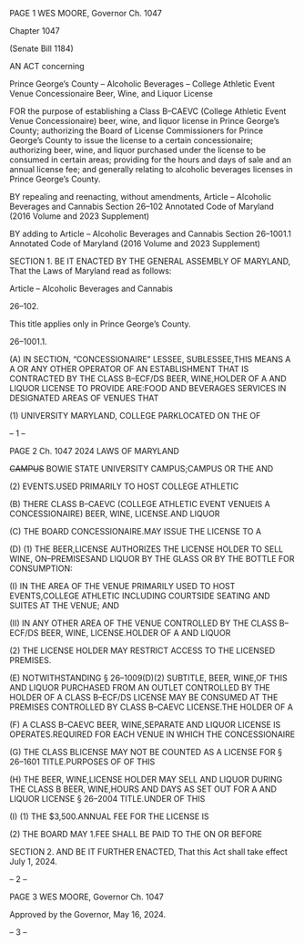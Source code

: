 PAGE 1
WES MOORE, Governor Ch. 1047

Chapter 1047

(Senate Bill 1184)

AN ACT concerning

Prince George’s County – Alcoholic Beverages – College Athletic Event Venue
Concessionaire Beer, Wine, and Liquor License

FOR the purpose of establishing a Class B–CAEVC (College Athletic Event Venue
Concessionaire) beer, wine, and liquor license in Prince George’s County; authorizing
the Board of License Commissioners for Prince George’s County to issue the license
to a certain concessionaire; authorizing beer, wine, and liquor purchased under the
license to be consumed in certain areas; providing for the hours and days of sale and
an annual license fee; and generally relating to alcoholic beverages licenses in Prince
George’s County.

BY repealing and reenacting, without amendments,
Article – Alcoholic Beverages and Cannabis
Section 26–102
Annotated Code of Maryland
(2016 Volume and 2023 Supplement)

BY adding to
Article – Alcoholic Beverages and Cannabis
Section 26–1001.1
Annotated Code of Maryland
(2016 Volume and 2023 Supplement)

SECTION 1. BE IT ENACTED BY THE GENERAL ASSEMBLY OF MARYLAND,
That the Laws of Maryland read as follows:

Article – Alcoholic Beverages and Cannabis

26–102.

This title applies only in Prince George’s County.

26–1001.1.

(A) IN SECTION, “CONCESSIONAIRE” LESSEE, SUBLESSEE,THIS MEANS A A
OR ANY OTHER OPERATOR OF AN ESTABLISHMENT THAT IS CONTRACTED BY THE
CLASS B–ECF/DS BEER, WINE,HOLDER OF A AND LIQUOR LICENSE TO PROVIDE
ARE:FOOD AND BEVERAGES SERVICES IN DESIGNATED AREAS OF VENUES THAT

(1) UNIVERSITY MARYLAND, COLLEGE PARKLOCATED ON THE OF

– 1 –

PAGE 2
Ch. 1047 2024 LAWS OF MARYLAND

~~CAMPUS~~ BOWIE STATE UNIVERSITY CAMPUS;CAMPUS OR THE AND

(2) EVENTS.USED PRIMARILY TO HOST COLLEGE ATHLETIC

(B) THERE CLASS B–CAEVC (COLLEGE ATHLETIC EVENT VENUEIS A
CONCESSIONAIRE) BEER, WINE, LICENSE.AND LIQUOR

(C) THE BOARD CONCESSIONAIRE.MAY ISSUE THE LICENSE TO A

(D) (1) THE BEER,LICENSE AUTHORIZES THE LICENSE HOLDER TO SELL
WINE, ON–PREMISESAND LIQUOR BY THE GLASS OR BY THE BOTTLE FOR
CONSUMPTION:

(I) IN THE AREA OF THE VENUE PRIMARILY USED TO HOST
EVENTS,COLLEGE ATHLETIC INCLUDING COURTSIDE SEATING AND SUITES AT THE
VENUE; AND

(II) IN ANY OTHER AREA OF THE VENUE CONTROLLED BY THE
CLASS B–ECF/DS BEER, WINE, LICENSE.HOLDER OF A AND LIQUOR

(2) THE LICENSE HOLDER MAY RESTRICT ACCESS TO THE LICENSED
PREMISES.

(E) NOTWITHSTANDING § 26–1009(D)(2) SUBTITLE, BEER, WINE,OF THIS
AND LIQUOR PURCHASED FROM AN OUTLET CONTROLLED BY THE HOLDER OF A
CLASS B–ECF/DS LICENSE MAY BE CONSUMED AT THE PREMISES CONTROLLED BY
CLASS B–CAEVC LICENSE.THE HOLDER OF A

(F) A CLASS B–CAEVC BEER, WINE,SEPARATE AND LIQUOR LICENSE IS
OPERATES.REQUIRED FOR EACH VENUE IN WHICH THE CONCESSIONAIRE

(G) THE CLASS BLICENSE MAY NOT BE COUNTED AS A LICENSE FOR
§ 26–1601 TITLE.PURPOSES OF OF THIS

(H) THE BEER, WINE,LICENSE HOLDER MAY SELL AND LIQUOR DURING THE
CLASS B BEER, WINE,HOURS AND DAYS AS SET OUT FOR A AND LIQUOR LICENSE
§ 26–2004 TITLE.UNDER OF THIS

(I) (1) THE $3,500.ANNUAL FEE FOR THE LICENSE IS

(2) THE BOARD MAY 1.FEE SHALL BE PAID TO THE ON OR BEFORE

SECTION 2. AND BE IT FURTHER ENACTED, That this Act shall take effect July
1, 2024.

– 2 –

PAGE 3
WES MOORE, Governor Ch. 1047

Approved by the Governor, May 16, 2024.

– 3 –